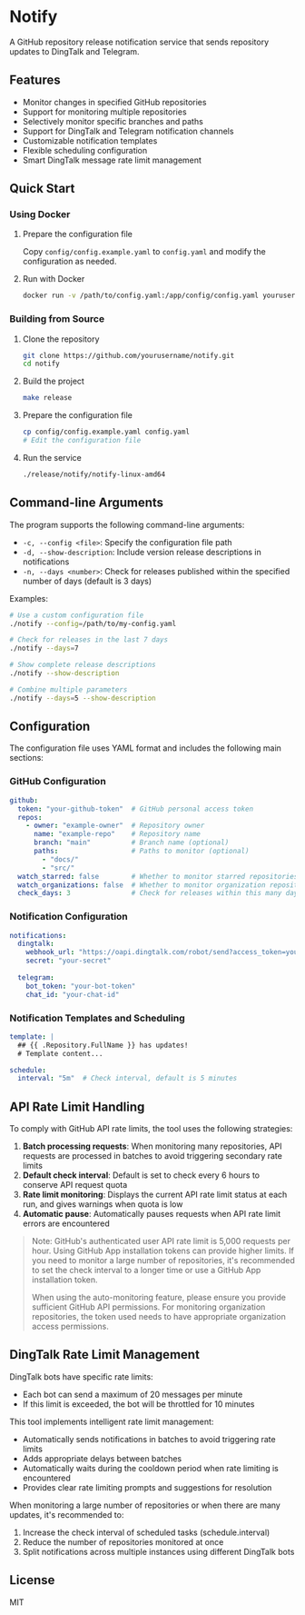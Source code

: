 # Notify

A GitHub repository release notification service that sends repository updates to DingTalk and Telegram.

## Features

- Monitor changes in specified GitHub repositories
- Support for monitoring multiple repositories
- Selectively monitor specific branches and paths
- Support for DingTalk and Telegram notification channels
- Customizable notification templates
- Flexible scheduling configuration
- Smart DingTalk message rate limit management

## Quick Start

### Using Docker

1. Prepare the configuration file
   
   Copy `config/config.example.yaml` to `config.yaml` and modify the configuration as needed.

2. Run with Docker

   ```bash
   docker run -v /path/to/config.yaml:/app/config/config.yaml yourusername/notify:latest
   ```

### Building from Source

1. Clone the repository

   ```bash
   git clone https://github.com/yourusername/notify.git
   cd notify
   ```

2. Build the project

   ```bash
   make release
   ```

3. Prepare the configuration file

   ```bash
   cp config/config.example.yaml config.yaml
   # Edit the configuration file
   ```

4. Run the service

   ```bash
   ./release/notify/notify-linux-amd64
   ```

## Command-line Arguments

The program supports the following command-line arguments:

- `-c, --config <file>`: Specify the configuration file path
- `-d, --show-description`: Include version release descriptions in notifications
- `-n, --days <number>`: Check for releases published within the specified number of days (default is 3 days)

Examples:

```bash
# Use a custom configuration file
./notify --config=/path/to/my-config.yaml

# Check for releases in the last 7 days
./notify --days=7

# Show complete release descriptions
./notify --show-description

# Combine multiple parameters
./notify --days=5 --show-description
```

## Configuration

The configuration file uses YAML format and includes the following main sections:

### GitHub Configuration

```yaml
github:
  token: "your-github-token"  # GitHub personal access token
  repos:
    - owner: "example-owner"  # Repository owner
      name: "example-repo"    # Repository name
      branch: "main"          # Branch name (optional)
      paths:                  # Paths to monitor (optional)
        - "docs/"
        - "src/"
  watch_starred: false        # Whether to monitor starred repositories
  watch_organizations: false  # Whether to monitor organization repositories
  check_days: 3               # Check for releases within this many days (default 3)
```

### Notification Configuration

```yaml
notifications:
  dingtalk:
    webhook_url: "https://oapi.dingtalk.com/robot/send?access_token=your-token"
    secret: "your-secret"
  
  telegram:
    bot_token: "your-bot-token"
    chat_id: "your-chat-id"
```

### Notification Templates and Scheduling

```yaml
template: |
  ## {{ .Repository.FullName }} has updates!
  # Template content...

schedule:
  interval: "5m"  # Check interval, default is 5 minutes
```

## API Rate Limit Handling

To comply with GitHub API rate limits, the tool uses the following strategies:

1. **Batch processing requests**: When monitoring many repositories, API requests are processed in batches to avoid triggering secondary rate limits
2. **Default check interval**: Default is set to check every 6 hours to conserve API request quota
3. **Rate limit monitoring**: Displays the current API rate limit status at each run, and gives warnings when quota is low
4. **Automatic pause**: Automatically pauses requests when API rate limit errors are encountered

> Note: GitHub's authenticated user API rate limit is 5,000 requests per hour. Using GitHub App installation tokens can provide higher limits.
> If you need to monitor a large number of repositories, it's recommended to set the check interval to a longer time or use a GitHub App installation token.
>
> When using the auto-monitoring feature, please ensure you provide sufficient GitHub API permissions. For monitoring organization repositories, the token used needs to have appropriate organization access permissions.

## DingTalk Rate Limit Management

DingTalk bots have specific rate limits:

- Each bot can send a maximum of 20 messages per minute
- If this limit is exceeded, the bot will be throttled for 10 minutes

This tool implements intelligent rate limit management:

- Automatically sends notifications in batches to avoid triggering rate limits
- Adds appropriate delays between batches
- Automatically waits during the cooldown period when rate limiting is encountered
- Provides clear rate limiting prompts and suggestions for resolution

When monitoring a large number of repositories or when there are many updates, it's recommended to:

1. Increase the check interval of scheduled tasks (schedule.interval)
2. Reduce the number of repositories monitored at once
3. Split notifications across multiple instances using different DingTalk bots

## License

MIT 